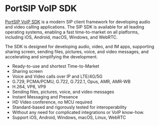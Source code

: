 # PortSIP VoIP SDK

[PortSIP VoIP SDK](https://www.portsip.com/portsip-voip-sdk/) is a modern SIP client framework for developing audio and video calling applications. The SIP SDK is available for all leading operating systems, enabling a fast time-to-market on all platforms, including iOS, Android, macOS, Windows, and WebRTC.

The SDK is designed for developing audio, video, and IM apps, supporting sharing screen, sending files, pictures, voice, and video messages, and accelerating and simplifying the development.



* Ready-to-use and shortest Time-to-Market
* Sharing screen
* Voice and Video calls over IP and LTE/4G/5G
* G.729, PCMA/PCMU, G.722, G.722.1, Opus, AMR, AMR-WB
* H.264, VP8, VP9
* Sending files, pictures, voice, and video messages
* Instant Messaging and Presence
* HD Video conference, no MCU required
* Standard-based and rigorously tested for interoperability
* Without any need for complicated integrations or VoIP know-how.
* Support iOS, Android, Windows, macOS, Linux, WebRTC

